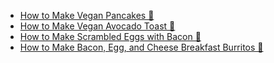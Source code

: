 - [How to Make Vegan Pancakes 🥞](pancake.md)
- [How to Make Vegan Avocado Toast 🍞](toast.md)
- [How to Make Scrambled Eggs with Bacon 🍳](eggs.md)
- [How to Make Bacon, Egg, and Cheese Breakfast Burritos 🌯](burrito.md)
